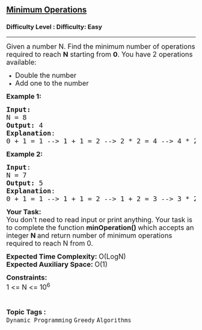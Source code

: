 <h2><a href="https://www.geeksforgeeks.org/problems/find-optimum-operation4504/1">Minimum Operations</a></h2><h3>Difficulty Level : Difficulty: Easy</h3><hr><div class="problems_problem_content__Xm_eO"><p><span style="font-size: 18px;">Given a number N.&nbsp;Find the minimum number of operations required to reach <strong>N</strong>&nbsp;starting from <strong>0</strong>. You have 2 operations available:</span></p>
<ul>
<li><span style="font-size: 18px;">Double the number </span></li>
<li><span style="font-size: 18px;">Add one to the number</span></li>
</ul>
<p><span style="font-size: 18px;"><strong>Example 1:</strong></span></p>
<pre><span style="font-size: 18px;"><strong>Input:</strong>
N = 8
<strong>Output:</strong> 4
<strong>Explanation</strong>: <br>0 + 1 = 1 --&gt; 1 + 1 = 2 --&gt; 2 * 2 = 4 --&gt; 4 * 2 = 8.
</span></pre>
<p><span style="font-size: 18px;"><strong>Example 2:</strong></span></p>
<pre><span style="font-size: 18px;"><strong>Input</strong>: 
N = 7
<strong>Output:</strong> 5
<strong>Explanation</strong>: <br>0 + 1 = 1 --&gt; 1 + 1 = 2 --&gt; 1 + 2 = 3 --&gt; 3 * 2 = 6 --&gt; 6 + 1 = 7.
</span></pre>
<p><span style="font-size: 18px;"><strong>Your Task:</strong><br>You don't need to read input or print anything. Your task is to complete the function&nbsp;<strong>minOperation()&nbsp;</strong>which accepts an integer <strong>N </strong>and return number of minimum operations required to reach N from 0.</span></p>
<p><span style="font-size: 18px;"><strong>Expected Time Complexity: </strong>O(LogN)<br><strong>Expected Auxiliary Space:&nbsp;</strong>O(1)</span></p>
<p><span style="font-size: 18px;"><strong>Constraints:</strong><br>1 &lt;= N&nbsp;&lt;= 10<sup>6</sup></span></p></div><br><p><span style=font-size:18px><strong>Topic Tags : </strong><br><code>Dynamic Programming</code>&nbsp;<code>Greedy</code>&nbsp;<code>Algorithms</code>&nbsp;